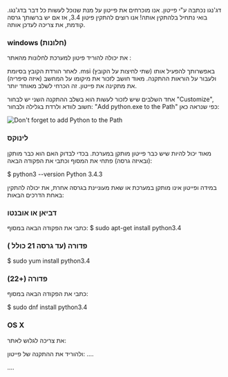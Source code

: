 דג'נגו נכתבה ע"י פייטון. אנו מוכרחים את פייטון על מנת שנוכל לעשות כל דבר בדג'נגו. בואי נתחיל בלהתקין אותה! אנו רוצים להתקין פיטון 3.4, אז אם יש ברשותך גרסה קודמת, את צריכה לעדכן אותה.

### windows (חלונות)

את יכולה להוריד פיטון למערכת לחלונות מהאתר :

לאחר הורדת הקובץ בסיומת .msi באפשרותך להפעיל אותו (שתי לחיצות על הקובץ) ולעבור על הוראות ההתקנה. מאוד חושב לזכור את מיקומו על המחשב (איזה סיפריה) את מתקינה את פייטון. זה הכרחי לשלב מאוחד יותר.

אחד השלבים שיש לזכור לעשות הוא בשלב ההתקנה השני יש לבחור "Customize",
חשוב לוודא ולרדת בגלילה ולבחור: "Add python.exe to the Path" כפי שנראה כאן:

![Don't forget to add Python to the Path](../python_installation/images/add_python_to_windows_path.png)


### לינוקס

מאוד יכול להיות שיש כבר פייטון מותקן במערכת. בכדי לבדוק האם הוא כבר מותקן (ובאיזה גרסה) פתחי את המסוף וכתבי את הפקודה הבאה:

$ python3 --version
  Python 3.4.3

במידה ופייטון אינו מותקן במערכת או שאת מעוניינת בגרסה אחרת, את יכולה להתקין באחת הדרכים הבאות:

### דביאן או אובנטו

כתבי את הפקודה הבאה במסוף:
$ sudo apt-get install python3.4

### פדורה (עד גרסה 21 כולל )
$ sudo yum install python3.4

### פדורה (+22)

כתבי את הפקודה הבאה במסוף:

$ sudo dnf install python3.4

### OS X
את צריכה לגלוש לאתר: 


ולהוריד את ההתקנה של פייטון:
....


....

